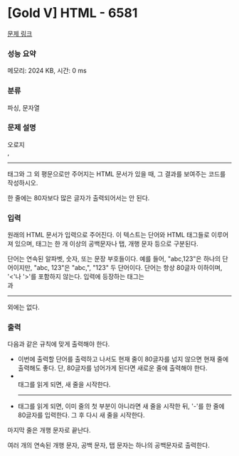 # [Gold V] HTML - 6581 

[문제 링크](https://www.acmicpc.net/problem/6581) 

### 성능 요약

메모리: 2024 KB, 시간: 0 ms

### 분류

파싱, 문자열

### 문제 설명

<p>오로지 <br>, <hr> 태그와 그 외 평문으로만 주어지는 HTML 문서가 있을 때, 그 결과를 보여주는 코드를 작성하시오.</p>

<p>한 줄에는 80자보다 많은 글자가 출력되어서는 안 된다.</p>

### 입력 

 <p>원래의 HTML 문서가 입력으로 주어진다. 이 텍스트는 단어와 HTML 태그들로 이루어져 있으며, 태그는 한 개 이상의 공백문자나 탭, 개행 문자 등으로 구분된다.</p>

<p>단어는 연속된 알파벳, 숫자, 또는 문장 부호들이다. 예를 들어, "abc,123"은 하나의 단어이지만, "abc, 123"은 "abc,", "123" 두 단어이다. 단어는 항상 80글자 이하이며, '<'나 '>'를 포함하지 않는다. 입력에 등장하는 태그는 <br>과 <hr> 외에는 없다.</p>

### 출력 

 <p>다음과 같은 규칙에 맞게 출력해야 한다.</p>

<ul>
	<li>이번에 출력할 단어를 출력하고 나서도 현재 줄이 80글자를 넘지 않으면 현재 줄에 출력해도 좋다. 단, 80글자를 넘어가게 된다면 새로운 줄에 출력해야 한다.</li>
	<li><br> 태그를 읽게 되면, 새 줄을 시작한다.</li>
	<li><hr> 태그를 읽게 되면, 이미 줄의 첫 부분이 아니라면 새 줄을 시작한 뒤, '-'를 한 줄에 80글자를 입력한다. 그 후 다시 새 줄을 시작한다.</li>
</ul>

<p>마지막 줄은 개행 문자로 끝난다.</p>

<p>여러 개의 연속된 개행 문자, 공백 문자, 탭 문자는 하나의 공백문자로 출력한다.</p>

